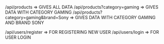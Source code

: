 <!-- GETTING DATA -->

/api/products => GIVES ALL DATA
/api/products?category=gaming => GIVES DATA WITH CATEGORY GAMING
/api/products?category=gaming&brand=Sony => GIVES DATA WITH CATEGORY GAMING AND BRAND SONY

<!-- LOGIN AND REGISTER -->

/api/users/register => FOR REGISTERING NEW USER
/api/users/login => FOR USER LOGIN
